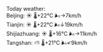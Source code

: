 Today weather:  
Beijing: ☀️   🌡️+22°C 🌬️→7km/h  
Tianjin: ☀️   🌡️+22°C 🌬️↓19km/h  
Shijiazhuang: ☀️   🌡️+16°C 🌬️→11km/h  
Tangshan: ⛅️  🌡️+21°C 🌬️↙9km/h  
